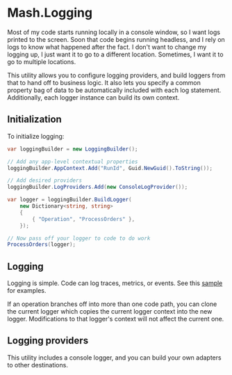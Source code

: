 # Mash.Logging

Most of my code starts running locally in a console window, so I want logs printed to the screen.
Soon that code begins running headless, and I rely on logs to know what happened after the fact.
I don't want to change my logging up, I just want it to go to a different location.
Sometimes, I want it to go to multiple locations.

This utility allows you to configure logging providers, and build loggers from that to hand off to business logic.
It also lets you specify a common property bag of data to be automatically included with each log statement.
Additionally, each logger instance can build its own context.

## Initialization

To initialize logging:

```csharp
var loggingBuilder = new LoggingBuilder();

// Add any app-level contextual properties
loggingBuilder.AppContext.Add("RunId", Guid.NewGuid().ToString());

// Add desired providers
loggingBuilder.LogProviders.Add(new ConsoleLogProvider());

var logger = loggingBuilder.BuildLogger(
    new Dictionary<string, string>
    {
        { "Operation", "ProcessOrders" },
    });

// Now pass off your logger to code to do work
ProcessOrders(logger);
```

## Logging

Logging is simple.
Code can log traces, metrics, or events.
See this [sample](./Sample/Program.cs) for examples.

If an operation branches off into more than one code path, you can clone the current logger which copies the current logger context into the new logger.
Modifications to that logger's context will not affect the current one.

## Logging providers

This utility includes a console logger, and you can build your own adapters to other destinations.